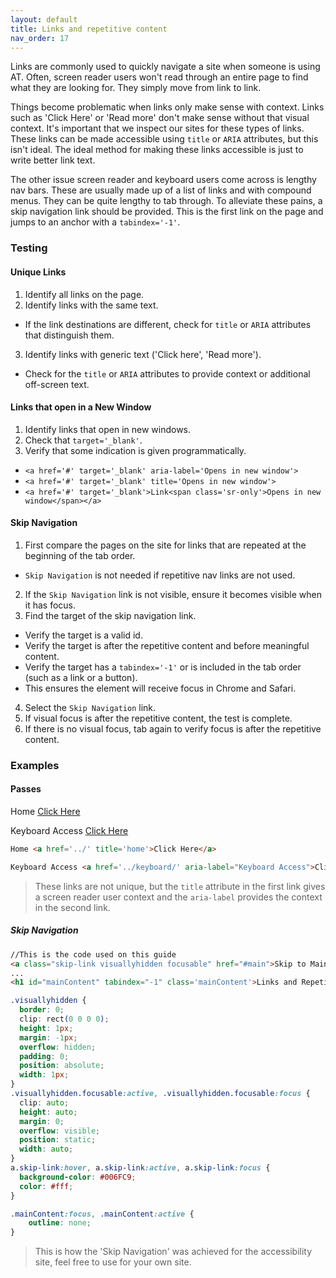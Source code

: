```yaml
---
layout: default
title: Links and repetitive content
nav_order: 17
---
```

Links are commonly used to quickly navigate a site when someone is using AT. Often, screen reader users won't read through an entire page to find what they are looking for. They simply move from link to link.

Things become problematic when links only make sense with context. Links such as 'Click Here' or 'Read more' don't make sense without that visual context. It's important that we inspect our sites for these types of links. These links can be made accessible using ```title``` or ```ARIA``` attributes, but this isn't ideal. The ideal method for making these links accessible is just to write better link text.

The other issue screen reader and keyboard users come across is lengthy nav bars. These are usually made up of a list of links and with compound menus. They can be quite lengthy to tab through. To alleviate these pains, a skip navigation link should be provided. This is the first link on the page and jumps to an anchor with a ```tabindex='-1'```.

### Testing

#### Unique Links

1. Identify all links on the page.
2. Identify links with the same text.
  * If the link destinations are different, check for ```title``` or ```ARIA``` attributes that distinguish them.
3. Identify links with generic text ('Click here', 'Read more').
  * Check for the ```title``` or ```ARIA``` attributes to provide context or additional off-screen text.

#### Links that open in a New Window
1. Identify links that open in new windows.
2. Check that ```target='_blank'```.
3. Verify that some indication is given programmatically.
  *  ```<a href='#' target='_blank' aria-label='Opens in new window'>```
  *  ```<a href='#' target='_blank' title='Opens in new window'>```
  *  ```<a href='#' target='_blank'>Link<span class='sr-only'>Opens in new window</span></a>```

#### Skip Navigation

1. First compare the pages on the site for links that are repeated at the beginning of the tab order.
  * `Skip Navigation` is not needed if repetitive nav links are not used.
2. If the `Skip Navigation` link is not visible, ensure it becomes visible when it has focus.
3. Find the target of the skip navigation link.
  * Verify the target is a valid id.
  * Verify the target is after the repetitive content and before meaningful content.
  * Verify the target has a ```tabindex='-1'``` or is included in the tab order (such as a link or a button).
   * This ensures the element will receive focus in Chrome and Safari.
4. Select the `Skip Navigation` link.
5. If visual focus is after the repetitive content, the test is complete.
6. If there is no visual focus, tab again to verify focus is after the repetitive content.

### Examples

#### Passes

Home <a href='../' title='home'>Click Here</a>

Keyboard Access <a href='../keyboard/' aria-label="Keyboard Access">Click Here</a>

```html
Home <a href='../' title='home'>Click Here</a>

Keyboard Access <a href='../keyboard/' aria-label="Keyboard Access">Click Here</a>
```

> These links are not unique, but the ```title``` attribute in the first link gives a screen reader user context and the ```aria-label``` provides the context in the second link.

##### Skip Navigation

```html
//This is the code used on this guide
<a class="skip-link visuallyhidden focusable" href="#main">Skip to Main Content</a>
...
<h1 id="mainContent" tabindex="-1" class='mainContent'>Links and Repetitive Content</h1>

```
```css
.visuallyhidden {
  border: 0;
  clip: rect(0 0 0 0);
  height: 1px;
  margin: -1px;
  overflow: hidden;
  padding: 0;
  position: absolute;
  width: 1px;
}
.visuallyhidden.focusable:active, .visuallyhidden.focusable:focus {
  clip: auto;
  height: auto;
  margin: 0;
  overflow: visible;
  position: static;
  width: auto;
}
a.skip-link:hover, a.skip-link:active, a.skip-link:focus {
  background-color: #006FC9;
  color: #fff;
}

.mainContent:focus, .mainContent:active {
 	outline: none;
}
```

> This is how the 'Skip Navigation' was achieved for the accessibility site, feel free to use for your own site.
